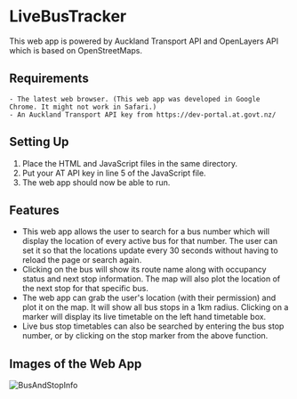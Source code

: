 # LiveBusTracker
This web app is powered by Auckland Transport API and OpenLayers API which is based on OpenStreetMaps.

## Requirements
```
- The latest web browser. (This web app was developed in Google Chrome. It might not work in Safari.)
- An Auckland Transport API key from https://dev-portal.at.govt.nz/
```

## Setting Up
1. Place the HTML and JavaScript files in the same directory.
2. Put your AT API key in line 5 of the JavaScript file.
3. The web app should now be able to run.

## Features
* This web app allows the user to search for a bus number which will display the location of every active bus for that number. The user can set it so that the locations update every 30 seconds without having to reload the page or search again.
* Clicking on the bus will show its route name along with occupancy status and next stop information. The map will also plot the location of the next stop for that specific bus.
* The web app can grab the user's location (with their permission) and plot it on the map. It will show all bus stops in a 1km radius. Clicking on a marker will display its live timetable on the left hand timetable box.
* Live bus stop timetables can also be searched by entering the bus stop number, or by clicking on the stop marker from the above function.

## Images of the Web App
![BusAndStopInfo](https://user-images.githubusercontent.com/45221821/63071487-91d04300-bf73-11e9-9558-a22de7b28d00.PNG)
